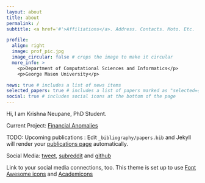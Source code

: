 ```yaml
---
layout: about
title: about
permalink: /
subtitle: <a href='#'>Affiliations</a>. Address. Contacts. Moto. Etc.

profile:
  align: right
  image: prof_pic.jpg
  image_circular: false # crops the image to make it circular
  more_info: >
    <p>Department of Computational Sciences and Informatics</p>
    <p>George Mason University</p>

news: true # includes a list of news items
selected_papers: true # includes a list of papers marked as "selected={true}"
social: true # includes social icons at the bottom of the page
---
```


Hi, I am Krishna Neupane, PhD Student.

Current Project: [Financial Anomalies](https://github.com/krishpn/financialanomalies)

TODO: Upcoming publications :  Edit `_bibliography/papers.bib` and Jekyll will render your [publications page](/al-folio/publications/) automatically.

Social Media: [tweet](https://x.com/kneupane), [subreddit](https://www.reddit.com/user/okaychata/) and [github](https://github.com/krishpn)

Link to your social media connections, too. This theme is set up to use [Font Awesome icons](https://fontawesome.com/) and [Academicons](https://jpswalsh.github.io/academicons/)
